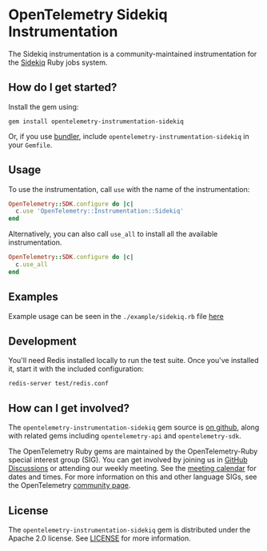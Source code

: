 # OpenTelemetry Sidekiq Instrumentation

The Sidekiq instrumentation is a community-maintained instrumentation for the [Sidekiq][sidekiq-home] Ruby jobs system.

## How do I get started?

Install the gem using:

```
gem install opentelemetry-instrumentation-sidekiq
```

Or, if you use [bundler][bundler-home], include `opentelemetry-instrumentation-sidekiq` in your `Gemfile`.

## Usage

To use the instrumentation, call `use` with the name of the instrumentation:

```ruby
OpenTelemetry::SDK.configure do |c|
  c.use 'OpenTelemetry::Instrumentation::Sidekiq'
end
```

Alternatively, you can also call `use_all` to install all the available instrumentation.

```ruby
OpenTelemetry::SDK.configure do |c|
  c.use_all
end
```
## Examples

Example usage can be seen in the `./example/sidekiq.rb` file [here](https://github.com/open-telemetry/opentelemetry-ruby/blob/main/instrumentation/sidekiq/example/sidekiq.rb)

## Development

You'll need Redis installed locally to run the test suite. Once you've
installed it, start it with the included configuration:

```
redis-server test/redis.conf
```

## How can I get involved?

The `opentelemetry-instrumentation-sidekiq` gem source is [on github][repo-github], along with related gems including `opentelemetry-api` and `opentelemetry-sdk`.

The OpenTelemetry Ruby gems are maintained by the OpenTelemetry-Ruby special interest group (SIG). You can get involved by joining us in [GitHub Discussions][discussions-url] or attending our weekly meeting. See the [meeting calendar][community-meetings] for dates and times. For more information on this and other language SIGs, see the OpenTelemetry [community page][ruby-sig].

## License

The `opentelemetry-instrumentation-sidekiq` gem is distributed under the Apache 2.0 license. See [LICENSE][license-github] for more information.

[sidekiq-home]: https://github.com/mperham/sidekiq
[bundler-home]: https://bundler.io
[repo-github]: https://github.com/open-telemetry/opentelemetry-ruby
[license-github]: https://github.com/open-telemetry/opentelemetry-ruby/blob/main/LICENSE
[ruby-sig]: https://github.com/open-telemetry/community#ruby-sig
[community-meetings]: https://github.com/open-telemetry/community#community-meetings
[discussions-url]: https://github.com/open-telemetry/opentelemetry-ruby/discussions
